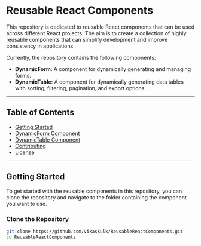 # Reusable React Components

This repository is dedicated to reusable React components that can be used across different React projects. The aim is to create a collection of highly reusable components that can simplify development and improve consistency in applications.

Currently, the repository contains the following components:
- **DynamicForm**: A component for dynamically generating and managing forms.
- **DynamicTable**: A component for dynamically generating data tables with sorting, filtering, pagination, and export options.

---

## Table of Contents

- [Getting Started](#getting-started)
- [DynamicForm Component](#dynamicform-component)
- [DynamicTable Component](#dynamictable-component)
- [Contributing](#contributing)
- [License](#license)

---

## Getting Started

To get started with the reusable components in this repository, you can clone the repository and navigate to the folder containing the component you want to use.

### Clone the Repository

```bash
git clone https://github.com/vikaskulk/ReusableReactComponents.git
cd ReusableReactComponents
```

